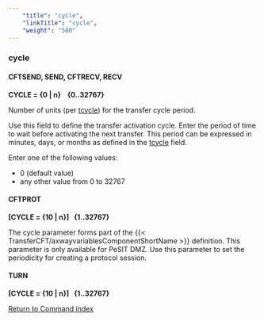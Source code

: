 ```yaml
---
    "title": "cycle",
    "linkTitle": "cycle",
    "weight": "580"
---
```

<span id="cycle"></span>

### cycle

#### CFTSEND, SEND, CFTRECV, RECV

****CYCLE = {0 &#124; n}    {0..32767}****

Number of units (per [tcycle](../tcycle)) for the transfer cycle period.

Use this field to define the transfer activation cycle. Enter the period
of time to wait before activating the next transfer. This period can be
expressed in minutes, days, or months as defined in the [tcycle](../tcycle) field.

Enter one of the following values:

- 0
    (default value)
- any other value
    from 0 to 32767

#### CFTPROT

****[CYCLE = {10 &#124; n}]   {1..32767}****

The cycle parameter forms part of the {{< TransferCFT/axwayvariablesComponentShortName  >}} definition. This
parameter is only available for PeSIT DMZ. Use this parameter to set the
periodicity for creating a protocol session.

#### TURN

****[CYCLE = {10 &#124; n}]   {1..32767}****

[Return to Command index](../../)
